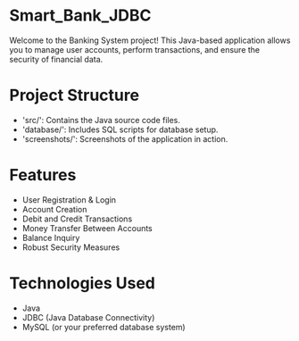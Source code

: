 # Smart_Bank_JDBC
Welcome to the Banking System project! This Java-based application allows you to manage user accounts, perform transactions, and ensure the security of financial data.

# Project Structure
- 'src/': Contains the Java source code files.
- 'database/': Includes SQL scripts for database setup.
- 'screenshots/': Screenshots of the application in action.

#  Features
- User Registration & Login
- Account Creation
- Debit and Credit Transactions
- Money Transfer Between Accounts
- Balance Inquiry
- Robust Security Measures

#  Technologies Used
- Java
- JDBC (Java Database Connectivity)
- MySQL (or your preferred database system)
